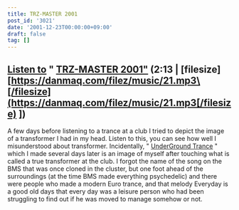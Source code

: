 ```yaml
---
title: TRZ-MASTER 2001
post_id: '3021'
date: '2001-12-23T00:00:00+09:00'
draft: false
tag: []
---
```


## [Listen to](/filez/music/21.mp3) " [TRZ-MASTER 2001"](/filez/music/21.mp3) (2:13 | \[filesize\] [https://danmaq.com/filez/music/21.mp3\[/filesize](https://danmaq.com/filez/music/21.mp3[/filesize) \])

A few days before listening to a trance at a club I tried to depict the image of a transformer I had in my head. Listen to this, you can see how well I misunderstood about transformer. Incidentally, " [UnderGround Trance](/underground-trance) " which I made several days later is an image of myself after touching what is called a true transformer at the club. I forgot the name of the song on the BMS that was once cloned in the cluster, but one foot ahead of the surroundings (at the time BMS made everything psychedelic) and there were people who made a modern Euro trance, and that melody Everyday is a good old days that every day was a leisure person who had been struggling to find out if he was moved to manage somehow or not.
